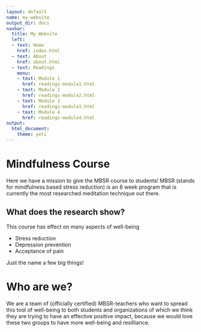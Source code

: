 ```yaml
---
layout: default
name: my-website
output_dir: docs
navbar:
  title: My Website
  left:
  - text: Home
    href: index.html
  - text: About
    href: about.html
  - text: Readings
    menu:
    - text: Module 1
      href: readings-module1.html
    - text: Module 2
      href: readings-module2.html
    - text: Module 3
      href: readings-module3.html
    - text: Module 4
      href: readings-module4.html
output:
  html_document:
    theme: yeti
---
```


# Mindfulness Course
Here we have a mission to give the MBSR course to students! MBSR (stands for mindfulness based stress reduction) is an 8 week program that is currently the most researched meditation technique out there.

## What does the research show?
This course has effect on many aspects of well-being
* Stress reduction
* Depression prevention
* Acceptance of pain

Just the name a few big things!

# Who are we?
We are a team of (officially certified) MBSR-teachers who want to spread this tool of well-being to both students and organizations of which we think they are trying to have an effective positive impact, because we would love these two groups to have more well-being and resilliance.
